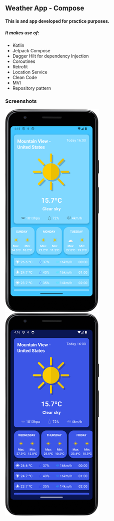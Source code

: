 ## Weather App - Compose

#### This is and app developed for practice purposes.

##### It makes use of:

* Kotlin
* Jetpack Compose
* Dagger Hilt for dependency Injection
* Coroutines
* Retrofit
* Location Service
* Clean Code
* MVI
* Repository pattern


### Screenshots
<img src="app%2Fassets%2FweatherAppLight.png" width="300">    <img src="app%2Fassets%2FweatherAppDark.png" width="300">
